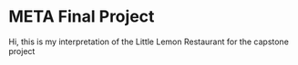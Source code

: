 # META Final Project

Hi, this is my interpretation of the Little Lemon Restaurant for the capstone project
